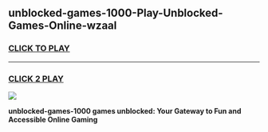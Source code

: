 
## unblocked-games-1000-Play-Unblocked-Games-Online-wzaal
<h3>
<a href="https://premium76.site?title=unblocked-games-1000&ref=25A">CLICK TO PLAY</a></h3>
<hr>

<h3>
<a href="https://premium76.site?title=unblocked-games-1000&ref=25A">CLICK 2 PLAY</a>
  
</h3>

<a href="https://premium76.site?title=unblocked-games-1000&ref=25A"><img src="https://clearcache.store/games.png"></a>


**unblocked-games-1000 games unblocked: Your Gateway to Fun and Accessible Online Gaming**
